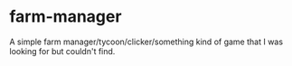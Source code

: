 # farm-manager
A simple farm manager/tycoon/clicker/something kind of game that I was looking for but couldn't find.
